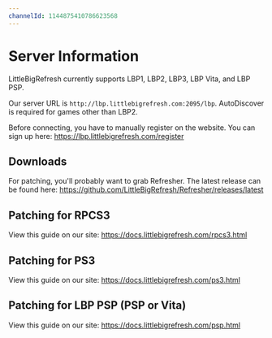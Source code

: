 ```yaml
---
channelId: 1144875410786623568
---
```


# Server Information

LittleBigRefresh currently supports LBP1, LBP2, LBP3, LBP Vita, and LBP PSP.

Our server URL is `http://lbp.littlebigrefresh.com:2095/lbp`. AutoDiscover is required for games other than LBP2.

Before connecting, you have to manually register on the website. You can sign up here: https://lbp.littlebigrefresh.com/register

## Downloads

For patching, you'll probably want to grab Refresher. The latest release can be found here: https://github.com/LittleBigRefresh/Refresher/releases/latest

## Patching for RPCS3

View this guide on our site: https://docs.littlebigrefresh.com/rpcs3.html

## Patching for PS3

View this guide on our site: https://docs.littlebigrefresh.com/ps3.html

## Patching for LBP PSP (PSP or Vita)

View this guide on our site: https://docs.littlebigrefresh.com/psp.html

